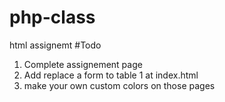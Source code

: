 # php-class
html assignemt
#Todo 

1. Complete assignement page
2. Add replace  a form to table 1 at index.html
3. make your own custom colors on those pages
